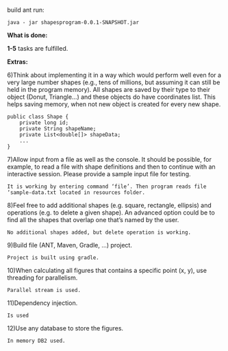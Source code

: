 build ant run:

    java - jar shapesprogram-0.0.1-SNAPSHOT.jar

**What is done:**<br />

**1-5** tasks are fulfilled.

**Extras:**

6)Think about implementing it in a way which would perform well even for a very large number shapes (e.g., tens of millions, but assuming it can still be held in the program memory).
All shapes are saved by their type to their object (Donut, Triangle...) and these objects do have coordinates list. This helps saving memory, when not new object is created for every new shape.

    public class Shape {
        private long id;
        private String shapeName;
        private List<double[]> shapeData;
        ...
    }

7)Allow input from a file as well as the console. It should be possible, for example, to read a file with shape definitions and then to continue with an interactive session. Please provide a sample input file for testing.

    It is working by entering command ‘file’. Then program reads file ‘sample-data.txt located in resources folder.


8)Feel free to add additional shapes (e.g. square, rectangle, ellipsis) and operations (e.g. to delete a given shape). An advanced option could be to find all the shapes that overlap one that’s named by the user. 

    No additional shapes added, but delete operation is working.


9)Build file (ANT, Maven, Gradle, …) project.
 
	Project is built using gradle.


10)When calculating all figures that contains a specific point (x, y), use threading for parallelism.
 
	Parallel stream is used.

11)Dependency injection.
 
	Is used

12)Use any database to store the figures.
 
	In memory DB2 used.








